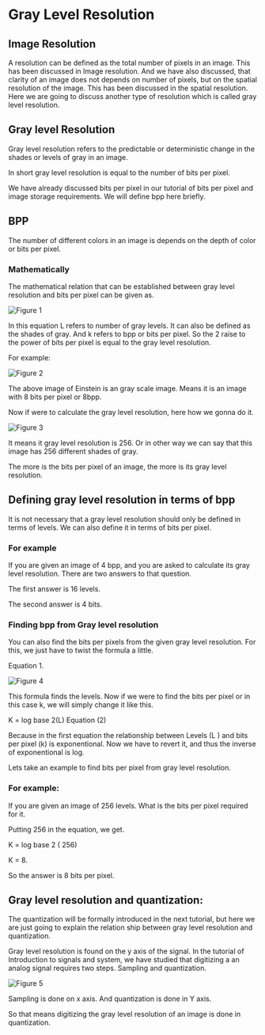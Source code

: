 # Gray Level Resolution 

## Image Resolution

A resolution can be defined as the total number of pixels in an image. This has been discussed in Image resolution. And we have also discussed, that clarity of an image does not depends on number of pixels, but on the spatial resolution of the image. This has been discussed in the spatial resolution. Here we are going to discuss another type of resolution which is called gray level resolution.

## Gray level Resolution

Gray level resolution refers to the predictable or deterministic change in the shades or levels of gray in an image.

In short gray level resolution is equal to the number of bits per pixel.

We have already discussed bits per pixel in our tutorial of bits per pixel and image storage requirements. We will define bpp here briefly.

## BPP

The number of different colors in an image is depends on the depth of color or bits per pixel.

### Mathematically
The mathematical relation that can be established between gray level resolution and bits per pixel can be given as.

![Figure 1](https://github.com/lacie-life/Image-Processing/blob/master/Theory/DIP/19-Gray-Level-Resolution/bpp.jpg?raw=true)

In this equation L refers to number of gray levels. It can also be defined as the shades of gray. And k refers to bpp or bits per pixel. So the 2 raise to the power of bits per pixel is equal to the gray level resolution.

For example:

![Figure 2](https://github.com/lacie-life/Image-Processing/blob/master/Theory/DIP/19-Gray-Level-Resolution/einstein.jpg?raw=true)

The above image of Einstein is an gray scale image. Means it is an image with 8 bits per pixel or 8bpp.

Now if were to calculate the gray level resolution, here how we gonna do it.

![Figure 3](https://github.com/lacie-life/Image-Processing/blob/master/Theory/DIP/19-Gray-Level-Resolution/quantize.jpg?raw=true)


It means it gray level resolution is 256. Or in other way we can say that this image has 256 different shades of gray.

The more is the bits per pixel of an image, the more is its gray level resolution.

## Defining gray level resolution in terms of bpp
It is not necessary that a gray level resolution should only be defined in terms of levels. We can also define it in terms of bits per pixel.

### For example
If you are given an image of 4 bpp, and you are asked to calculate its gray level resolution. There are two answers to that question.

The first answer is 16 levels.

The second answer is 4 bits.

### Finding bpp from Gray level resolution
You can also find the bits per pixels from the given gray level resolution. For this, we just have to twist the formula a little.

Equation 1.

![Figure 4](https://github.com/lacie-life/Image-Processing/blob/master/Theory/DIP/19-Gray-Level-Resolution/bpp.jpg?raw=true)

This formula finds the levels. Now if we were to find the bits per pixel or in this case k, we will simply change it like this.

K = log base 2(L) Equation (2)

Because in the first equation the relationship between Levels (L ) and bits per pixel (k) is exponentional. Now we have to revert it, and thus the inverse of exponentional is log.

Lets take an example to find bits per pixel from gray level resolution.

### For example:
If you are given an image of 256 levels. What is the bits per pixel required for it.

Putting 256 in the equation, we get.

K = log base 2 ( 256)

K = 8.

So the answer is 8 bits per pixel.

## Gray level resolution and quantization:
The quantization will be formally introduced in the next tutorial, but here we are just going to explain the relation ship between gray level resolution and quantization.

Gray level resolution is found on the y axis of the signal. In the tutorial of Introduction to signals and system, we have studied that digitizing a an analog signal requires two steps. Sampling and quantization.

![Figure 5](https://github.com/lacie-life/Image-Processing/blob/master/Theory/DIP/19-Gray-Level-Resolution/system.jpg?raw=true)

Sampling is done on x axis. And quantization is done in Y axis.

So that means digitizing the gray level resolution of an image is done in quantization.